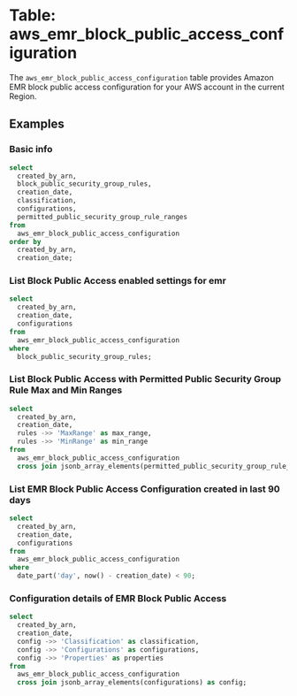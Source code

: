 # Table: aws_emr_block_public_access_configuration

The `aws_emr_block_public_access_configuration` table provides Amazon EMR block public access configuration for your AWS account in the current Region.

## Examples

### Basic info

```sql
select
  created_by_arn,
  block_public_security_group_rules,
  creation_date,
  classification,
  configurations,
  permitted_public_security_group_rule_ranges
from
  aws_emr_block_public_access_configuration
order by
  created_by_arn,
  creation_date;
```


### List Block Public Access enabled settings for emr

```sql
select
  created_by_arn,
  creation_date,
  configurations
from
  aws_emr_block_public_access_configuration
where 
  block_public_security_group_rules;
```


### List Block Public Access with Permitted Public Security Group Rule Max and Min Ranges 

```sql
select
  created_by_arn,
  creation_date,
  rules ->> 'MaxRange' as max_range,
  rules ->> 'MinRange' as min_range
from
  aws_emr_block_public_access_configuration
  cross join jsonb_array_elements(permitted_public_security_group_rule_ranges) as rules;
```


### List EMR Block Public Access Configuration created in last 90 days

```sql
select
  created_by_arn,
  creation_date,
  configurations
from
  aws_emr_block_public_access_configuration
where
  date_part('day', now() - creation_date) < 90;
```


### Configuration details of EMR Block Public Access

```sql
select
  created_by_arn,
  creation_date,
  config ->> 'Classification' as classification,
  config ->> 'Configurations' as configurations,
  config ->> 'Properties' as properties
from
  aws_emr_block_public_access_configuration
  cross join jsonb_array_elements(configurations) as config;
```